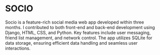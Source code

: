 # SOCIO
 Socio is a feature-rich social media web app developed within three months. I contributed to both front-end and back-end development using Django, HTML, CSS, and Python. Key features include user messaging, friend list management, and network control. The app utilizes SQLite for data storage, ensuring efficient data handling and seamless user interactions.
